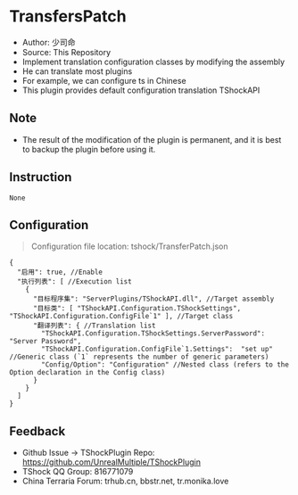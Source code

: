 # TransfersPatch

- Author: 少司命
- Source: This Repository
- Implement translation configuration classes by modifying the assembly
- He can translate most plugins
- For example, we can configure ts in Chinese
- This plugin provides default configuration translation TShockAPI

## Note
- The result of the modification of the plugin is permanent, and it is best to backup the plugin before using it.

## Instruction

```
None
```

## Configuration
> Configuration file location: tshock/TransferPatch.json
```json5
{
  "启用": true, //Enable
  "执行列表": [ //Execution list
    {
      "目标程序集": "ServerPlugins/TShockAPI.dll", //Target assembly
      "目标类": [ "TShockAPI.Configuration.TShockSettings", "TShockAPI.Configuration.ConfigFile`1" ], //Target class
      "翻译列表": { //Translation list
        "TShockAPI.Configuration.TShockSettings.ServerPassword": "Server Password",
        "TShockAPI.Configuration.ConfigFile`1.Settings":  "set up" //Generic class (`1` represents the number of generic parameters)
        "Config/Option": "Configuration" //Nested class (refers to the Option declaration in the Config class)
      }
    }
  ]
}
```

## Feedback
- Github Issue -> TShockPlugin Repo: https://github.com/UnrealMultiple/TShockPlugin
- TShock QQ Group: 816771079
- China Terraria Forum: trhub.cn, bbstr.net, tr.monika.love
